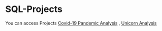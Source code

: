 # SQL-Projects
You can access Projects [Covid-19 Pandemic Analysis](https://github.com/omar25599/SQL-Projects/tree/main/Covid-19%20pandemic%20Analysis) , [Unicorn Analysis](https://github.com/omar25599/SQL-Projects/tree/main/Unicorn%20Analysis)
